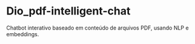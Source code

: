# Dio_pdf-intelligent-chat
Chatbot interativo baseado em conteúdo de arquivos PDF, usando NLP e embeddings.
